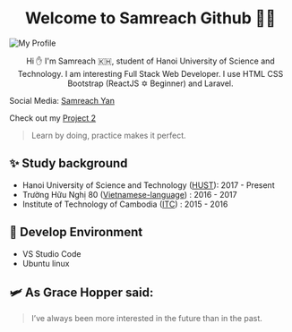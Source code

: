 <h1 align="center">Welcome to Samreach Github 👋👋 </h1>

![My Profile](https://scontent.fhan2-4.fna.fbcdn.net/v/t1.0-9/51288998_1637761069704111_1403496382056103936_o.jpg?_nc_cat=104&_nc_sid=19026a&_nc_ohc=xY7mC1IaLPYAX__xpvn&_nc_ht=scontent.fhan2-4.fna&oh=294a8a53e737fd036416ad6d1e7cbf5c&oe=5F6205C8)

<p align="center">
    Hi ✋ I'm Samreach 🇰🇭, student of Hanoi University of Science and Technology. I am interesting Full Stack Web Developer. I use HTML CSS Bootstrap (ReactJS ✡️ Beginner) and Laravel. 
</p>

Social Media: [Samreach Yan](https://fb.me/yan.samreach)

Check out my [Project 2](http://samreach.tk)

> Learn by doing, practice makes it perfect.

## ✨ Study background

* Hanoi University of Science and Technology ([HUST](https://hust.edu.vn/)): 2017 - Present 
* Trường Hữu Nghị 80 ([Vietnamese-language](https://www.huunghi80.edu.vn)) : 2016 - 2017
* Institute of Technology of Cambodia ([ITC](http://www.itc.edu.kh/en/)) : 2015 - 2016

## 🚀 Develop Environment

* VS Studio Code
* Ubuntu linux

## 🛩 As Grace Hopper said:
> I’ve always been more interested
> in the future than in the past.